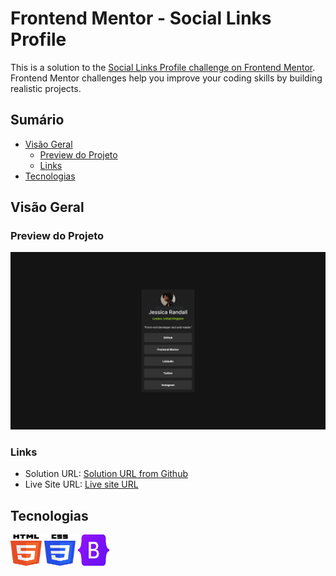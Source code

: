 # Frontend Mentor - Social Links Profile

This is a solution to the [Social Links Profile challenge on Frontend Mentor](https://www.frontendmentor.io/challenges/social-links-profile-UG32l9m6dQ). Frontend Mentor challenges help you improve your coding skills by building realistic projects. 

## Sumário

- [Visão Geral](#visão-geral)
  - [Preview do Projeto](#preview-do-projeto)
  - [Links](#links)
- [Tecnologias](#tecnologias)

## Visão Geral

### Preview do Projeto

![Screenshot of the project](./readme/screenshot.png)

### Links

- Solution URL: [Solution URL from Github](https://github.com/gustavo-martins-pereira/Social_Links_Profile_with_Bootstrap)
- Live Site URL: [Live site URL](https://gustavo-martins-pereira.github.io/Social_Links_Profile_with_Bootstrap/)

## Tecnologias

<div>
    <img width="50" height="50" src="./readme/html-5.svg" alt="HTML5 Logo" title="HTML Logo"/>
    <img width="50" height="50" src="./readme/css-3.svg" alt="CSS Logo" title="CSS Logo"/>
    <img width="50" height="50" src="./readme/bootstrap.svg" alt="Boostrap Logo" title="Bootstrap Logo"/>
</div>
